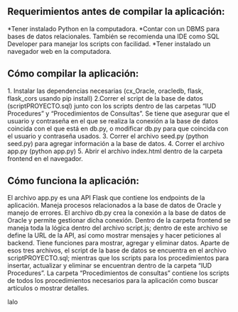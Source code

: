 <b><h2>Requerimientos antes de compilar la aplicación:</h2></b>
    *Tener instalado Python en la computadora.
    *Contar con un DBMS para bases de datos relacionales. También se recomienda una IDE como SQL Developer para manejar los scripts con facilidad.
    *Tener instalado un navegador web en la computadora.
<b><h2>Cómo compilar la aplicación: </h2></b>
    1. Instalar las dependencias necesarias (cx_Oracle, oracledb, flask, flask_cors usando pip install)
    2.Correr el script de la base de datos (scriptPROYECTO.sql) junto con los scripts dentro de las carpetas “IUD Procedures” y “Procedimientos de Consultas”. Se tiene que asegurar que el usuario y contraseña en el que se realiza la conexión a la base de datos coincida con el que está en db.py, o modificar db.py para que coincida con el usuario y contraseña usados.
    3. Correr el archivo seed.py (python seed.py) para agregar información a la base de datos.
    4. Correr el archivo app.py (python app.py)
    5. Abrir el archivo index.html dentro de la carpeta frontend en el navegador.
<b><h2>Cómo funciona la aplicación: </h2></b>
El archivo app.py es una API Flask que contiene los endpoints de la aplicación. Maneja procesos relacionados a la base de datos de Oracle y manejo de errores.
El archivo db.py crea la conexión a la base de datos de Oracle y permite gestionar dicha conexión.
Dentro de la carpeta frontend se maneja toda la lógica dentro del archivo script.js; dentro de este archivo se define la URL de la API, así como mostrar mensajes y hacer peticiones al backend. Tiene funciones para mostrar, agregar y eliminar datos.
Aparte de esos tres archivos, el script de la base de datos se encuentra en el archivo scriptPROYECTO.sql; mientras que los scripts para los procedimientos para insertar, actualizar y eliminar se encuentran dentro de la carpeta “IUD Procedures”. La carpeta “Procedimientos de consultas” contiene los scripts de todos los procedimientos necesarios para la aplicación como buscar artículos o mostrar detalles.

lalo
